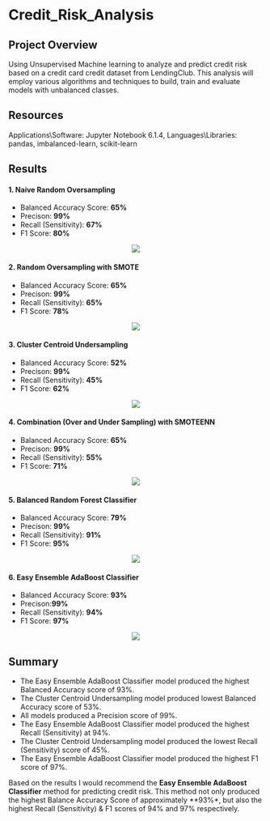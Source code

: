 # Credit_Risk_Analysis

## Project Overview

Using Unsupervised Machine learning to analyze and predict credit risk based on a credit card credit dataset from LendingClub. This analysis will employ various algorithms and techniques to build, train and evaluate models with unbalanced classes.

## Resources

Applications\Software: Jupyter Notebook 6.1.4, 
Languages\Libraries: pandas, imbalanced-learn, scikit-learn

## Results

#### 1. Naive Random Oversampling

- Balanced Accuracy Score: **65%**
- Precison: **99%**
- Recall (Sensitivity): **67%**
- F1 Score: **80%**

<p align="center">
  <img src="Resources/ROS.PNG"/>
</p>

#### 2. Random Oversampling with SMOTE

- Balanced Accuracy Score: **65%**
- Precison: **99%**
- Recall (Sensitivity): **65%**
- F1 Score: **78%**

<p align="center">
  <img src="Resources/ROS_smote.PNG"/>
</p>

#### 3. Cluster Centroid Undersampling

- Balanced Accuracy Score: **52%**
- Precison: **99%**
- Recall (Sensitivity): **45%**
- F1 Score: **62%**

<p align="center">
  <img src="Resources/CC_Undersampling.PNG"/>
</p>

#### 4. Combination (Over and Under Sampling) with SMOTEENN

- Balanced Accuracy Score: **65%**
- Precison: **99%**
- Recall (Sensitivity): **55%**
- F1 Score: **71%**

<p align="center">
  <img src="Resources/Combination_smoteen.PNG"/>
</p>

#### 5. Balanced Random Forest Classifier

- Balanced Accuracy Score: **79%** 
- Precison: **99%**
- Recall (Sensitivity): **91%**
- F1 Score: **95%**

<p align="center">
  <img src="Resources/BRF_Classifier.PNG"/>
</p>

#### 6. Easy Ensemble AdaBoost Classifier

- Balanced Accuracy Score: **93%**
- Precison:**99%**
- Recall (Sensitivity): **94%**
- F1 Score: **97%**

<p align="center">
  <img src="Resources/EEA_Classifier.PNG"/>
</p>

## Summary

- The Easy Ensemble AdaBoost Classifier model produced the highest Balanced Accuracy score of 93%.
- The Cluster Centroid Undersampling model produced lowest Balanced Accuracy score of 53%.
- All models produced a Precision score of 99%.
- The Easy Ensemble AdaBoost Classifier model produced the highest Recall (Sensitivity) at 94%.
- The Cluster Centroid Undersampling model produced the lowest Recall (Sensitivity) score of 45%.
- The Easy Ensemble AdaBoost Classifier model produced the highest F1 score of 97%.

Based on the results I would recommend the **Easy Ensemble AdaBoost Classifier** method for predicting credit risk. This method not only produced the highest Balance Accuracy Score of approximately **93%*, but also the highest Recall (Sensitivity) & F1 scores of 94% and 97% respectively.

 